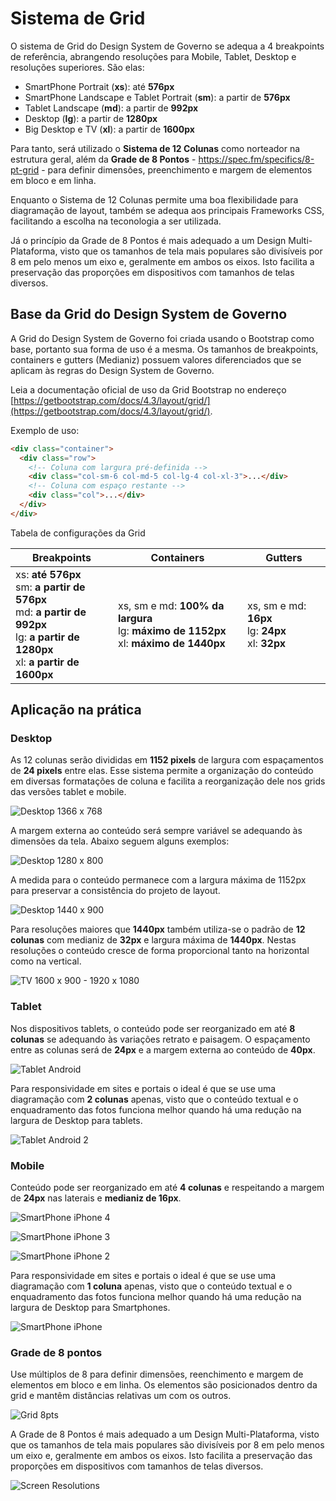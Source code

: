 # Sistema de Grid

O sistema de Grid do Design System de Governo se adequa a 4 breakpoints de referência, abrangendo resoluções para Mobile, Tablet, Desktop e resoluções superiores. São elas:

- SmartPhone Portrait (**xs**): até **576px**
- SmartPhone Landscape e Tablet Portrait (**sm**): a partir de **576px**
- Tablet Landscape (**md**): a partir de **992px**
- Desktop (**lg**): a partir de **1280px**
- Big Desktop e TV (**xl**): a partir de **1600px**

Para tanto, será utilizado o **Sistema de 12 Colunas** como norteador na estrutura geral, além da **Grade de 8 Pontos** - <https://spec.fm/specifics/8-pt-grid> - para definir dimensões, preenchimento e margem de elementos em bloco e em linha.

Enquanto o Sistema de 12 Colunas permite uma boa flexibilidade para diagramação de layout, também se adequa aos principais Frameworks CSS, facilitando a escolha na teconologia a ser utilizada.

Já o princípio da Grade de 8 Pontos é mais adequado a um Design Multi-Plataforma, visto que os tamanhos de tela mais populares são divisíveis por 8 em pelo menos um eixo e, geralmente em ambos os eixos. Isto facilita a preservação das proporções em dispositivos com tamanhos de telas diversos.

## Base da Grid do Design System de Governo

A Grid do Design System de Governo foi criada usando o Bootstrap como base, portanto sua forma de uso é a mesma. Os tamanhos de breakpoints, containers e gutters (Medianiz) possuem valores diferenciados que se aplicam às regras do Design System de Governo.

Leia a documentação oficial de uso da Grid Bootstrap no endereço [https://getbootstrap.com/docs/4.3/layout/grid/](https://getbootstrap.com/docs/4.3/layout/grid/).

Exemplo de uso:

```html
<div class="container">
  <div class="row">
    <!-- Coluna com largura pré-definida -->
    <div class="col-sm-6 col-md-5 col-lg-4 col-xl-3">...</div>
    <!-- Coluna com espaço restante -->
    <div class="col">...</div>
  </div>
</div>
```

Tabela de configurações da Grid

Breakpoints | Containers | Gutters
--- | --- | ---
xs: **até 576px**<br>sm: **a partir de 576px**<br>md: **a partir de 992px**<br>lg: **a partir de 1280px**<br> xl:  **a partir de 1600px** | xs, sm e md: **100% da largura**<br>lg: **máximo de 1152px**<br>xl: **máximo de 1440px** | xs, sm e md: **16px**<br>lg: **24px**<br>xl: **32px**

## Aplicação na prática

### Desktop

As 12 colunas serão divididas em **1152 pixels** de largura com espaçamentos de **24 pixels** entre elas. Esse sistema permite a organização do conteúdo em diversas formatações de coluna e facilita a reorganização dele nos grids das versões tablet e mobile.

![Desktop 1366 x 768](../assets/images/estilos/grid/desktop-1366-x-768.png)

A margem externa ao conteúdo será sempre variável se adequando às dimensões da tela. Abaixo seguem alguns exemplos:

![Desktop 1280 x 800](../assets/images/estilos/grid/desktop-1280-x-800.png)

A medida para o conteúdo permanece com a largura máxima de 1152px para preservar a consistência do projeto de layout.

![Desktop 1440 x 900](../assets/images/estilos/grid/desktop-1440-x-900.png)

Para resoluções maiores que **1440px** também utiliza-se o padrão de **12 colunas** com medianiz de **32px** e largura máxima de **1440px**. Nestas resoluções o conteúdo cresce de forma proporcional tanto na horizontal como na vertical.

![TV 1600 x 900 - 1920 x 1080](../assets/images/estilos/grid/tv.png)

### Tablet

Nos dispositivos tablets, o conteúdo pode ser reorganizado em até **8 colunas** se adequando às variações retrato e paisagem. O espaçamento entre as
colunas será de **24px** e a margem externa ao conteúdo de **40px**.

![Tablet Android](../assets/images/estilos/grid/tablet-android.png)

Para responsividade em sites e portais o ideal é que se use uma diagramação com **2 colunas** apenas, visto que o conteúdo textual e o enquadramento das fotos funciona melhor quando há uma redução na largura de Desktop para tablets.

![Tablet Android 2](../assets/images/estilos/grid/tablet-android-2.png)

### Mobile

Conteúdo pode ser reorganizado em até **4 colunas** e respeitando a margem de **24px** nas laterais e **medianiz de 16px**.

![SmartPhone iPhone 4](../assets/images/estilos/grid/smartphone-iphone-4.png)

![SmartPhone iPhone 3](../assets/images/estilos/grid/smartphone-iphone-3.png)

![SmartPhone iPhone 2](../assets/images/estilos/grid/smartphone-iphone-2.png)

Para responsividade em sites e portais o ideal é que se use uma diagramação com **1 coluna** apenas, visto que o conteúdo textual e o enquadramento das fotos funciona melhor quando há uma redução na largura de Desktop para Smartphones.

![SmartPhone iPhone](../assets/images/estilos/grid/smartphone-iphone.png)

### Grade de 8 pontos

Use múltiplos de 8 para definir dimensões, reenchimento e margem de elementos em bloco e em linha. Os elementos são posicionados dentro da grid e mantêm distâncias relativas um com os outros.

![Grid 8pts](../assets/images/estilos/grid/grade-de-8-pontos.png)

A Grade de 8 Pontos é mais adequado a um Design Multi-Plataforma, visto que os tamanhos de tela mais populares são divisíveis por 8 em pelo menos um eixo e, geralmente em ambos os eixos. Isto facilita a preservação das proporções em dispositivos com tamanhos de telas diversos.

![Screen Resolutions](../assets/images/estilos/grid/screen-resolutions.png)

